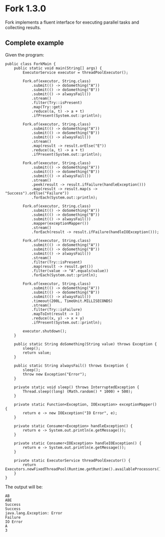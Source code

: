 # Fork 1.3.0

Fork implements a fluent interface for executing parallel tasks and collecting results.

## Complete example

Given the program:

    public class ForkMain {
        public static void main(String[] args) {
            ExecutorService executor = threadPoolExecutor();
    
            Fork.of(executor, String.class)
                .submit(() -> doSomething("A"))
                .submit(() -> doSomething("B"))
                .submit(() -> alwaysFail())
                .stream()
                .filter(Try::isPresent)
                .map(Try::get)
                .reduce((a, t) -> a + t)
                .ifPresent(System.out::println);
    
            Fork.of(executor, String.class)
                .submit(() -> doSomething("A"))
                .submit(() -> doSomething("B"))
                .submit(() -> alwaysFail())
                .stream()
                .map(result -> result.orElse("E"))
                .reduce((a, t) -> a + t)
                .ifPresent(System.out::println);
    
            Fork.of(executor, String.class)
                .submit(() -> doSomething("A"))
                .submit(() -> doSomething("B"))
                .submit(() -> alwaysFail())
                .stream()
                .peek(result -> result.ifFailure(handleException()))
                .map(result -> result.map(s -> "Success").orElse("Failure"))
                .forEach(System.out::println);
    
            Fork.of(executor, String.class)
                .submit(() -> doSomething("A"))
                .submit(() -> doSomething("B"))
                .submit(() -> alwaysFail())
                .mapper(exceptionMapper())
                .stream()
                .forEach(result -> result.ifFailure(handleIOException()));
    
            Fork.of(executor, String.class)
                .submit(() -> doSomething("A"))
                .submit(() -> doSomething("B"))
                .submit(() -> alwaysFail())
                .stream()
                .filter(Try::isPresent)
                .map(result -> result.get())
                .filter(value -> "A".equals(value))
                .forEach(System.out::println);
    
            Fork.of(executor, String.class)
                .submit(() -> doSomething("A"))
                .submit(() -> doSomething("B"))
                .submit(() -> alwaysFail())
                .timeout(200L, TimeUnit.MILLISECONDS)
                .stream()
                .filter(Try::isFailure)
                .mapToInt(result -> 1)
                .reduce((x, y) -> x + y)
                .ifPresent(System.out::println);
    
            executor.shutdown();
        }
    
        public static String doSomething(String value) throws Exception {
            sleep();
            return value;
        }
    
        public static String alwaysFail() throws Exception {
            sleep();
            throw new Exception("Error");
        }
    
        private static void sleep() throws InterruptedException {
            Thread.sleep((long) (Math.random() * 1000) + 500);
        }
    
        private static Function<Exception, IOException> exceptionMapper() {
            return e -> new IOException("IO Error", e);
        }
    
        private static Consumer<Exception> handleException() {
            return e -> System.out.println(e.getMessage());
        }
    
        private static Consumer<IOException> handleIOException() {
            return e -> System.out.println(e.getMessage());
        }
    
        private static ExecutorService threadPoolExecutor() {
            return Executors.newFixedThreadPool(Runtime.getRuntime().availableProcessors());
        }
    }

The output will be:

    AB
    ABE
    Success
    Success
    java.lang.Exception: Error
    Failure
    IO Error
    A
    3
